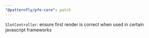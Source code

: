 ```yaml
---
"@patternfly/pfe-core": patch
---
```

`SlotController`: ensure first render is correct when used in certain javascript frameworks
